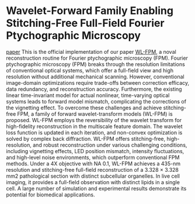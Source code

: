 # Wavelet-Forward Family Enabling Stitching-Free Full-Field Fourier Ptychographic Microscopy

[paper](https://onlinelibrary.wiley.com/doi/abs/10.1002/lpor.202401183)
This is the official implementation of our paper [WL-FPM](https://onlinelibrary.wiley.com/doi/abs/10.1002/lpor.202401183), a noval reconstruction routine for Fourier ptychographic microscopy (FPM). Fourier ptychographic microscopy (FPM) breaks through the resolution limitations of conventional optical systems, which offer a full-field view and high resolution without additional mechanical scanning. However, conventional image-domain optimizations require trade-offs between correction efficacy, data redundancy, and reconstruction accuracy. Furthermore, the existing linear time-invariant model for actual nonlinear, time-varying optical systems leads to forward model mismatch, complicating the corrections of the vignetting effect. To overcome these challenges and achieve stitching-free FPM, a family of forward wavelet-transform models (WL-FPM) is proposed. WL-FPM employs the reversibility of the wavelet transform for high-fidelity reconstruction in the multiscale feature domain. The wavelet loss function is updated in each iteration, and non-convex optimization is solved by complex back diffraction. WL-FPM offers stitching-free, high-resolution, and robust reconstruction under various challenging conditions, including vignetting effects, LED position mismatch, intensity fluctuations, and high-level noise environments, which outperform conventional FPM methods. Under a 4X objective with NA 0.1, WL-FPM achieves a 435-nm resolution and stitching-free full-field reconstruction of a 3.328 × 3.328 mm2 pathological section with distinct subcellular organelles. In live cell imaging, it provides a full-field observation with distinct lipids in a single cell. A large number of simulation and experimental results demonstrate its potential for biomedical applications.
